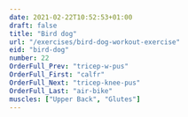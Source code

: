```yaml
---
date: 2021-02-22T10:52:53+01:00
draft: false
title: "Bird dog"
url: "/exercises/bird-dog-workout-exercise"
eid: "bird-dog"
number: 22
OrderFull_Prev: "tricep-w-pus"
OrderFull_First: "calfr"
OrderFull_Next: "tricep-knee-pus"
OrderFull_Last: "air-bike"
muscles: ["Upper Back", "Glutes"]
---
```

